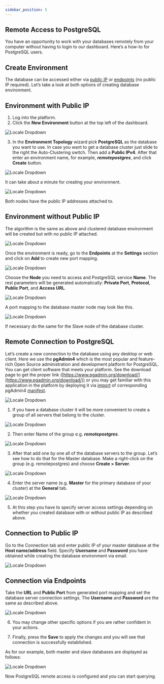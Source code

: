 ```yaml
---
sidebar_position: 5
---
```


## Remote Access to PostgreSQL

You have an opportunity to work with your databases remotely from your computer without having to login to our dashboard. Here’s a how-to for PostgreSQL users.

## Create Environment

The database can be accessed either via [public IP](/docs/ApplicationSetting/External%20Access%20To%20Applications/Public%20IP#public-ip) or [endpoints](/docs/ApplicationSetting/External%20Access%20To%20Applications/Endpoints#endpoints-a-direct-connection-to-the-cloud) (no public IP required). Let’s take a look at both options of creating database environment.

## Environment with Public IP

1. Log into the platform.
2. Click the **New Environment** button at the top left of the dashboard.

<div style={{
    display:'flex',
    justifyContent: 'center',
    margin: '0 0 1rem 0'
}}>

![Locale Dropdown](./img/RemoteAccesstoPostgreSQL/01-new-environment-button.png)

</div>

3. In the **Environment Topology** wizard pick **PostgreSQL** as the database you want to use. In case you want to get a database cluster just slide to the right the Auto-Clustering switch. Then add a **Public IPv4**. After that enter an environment name, for example, **_remotepostgres_**, and click **Create** button.

<div style={{
    display:'flex',
    justifyContent: 'center',
    margin: '0 0 1rem 0'
}}>

![Locale Dropdown](./img/RemoteAccesstoPostgreSQL/02-wizard-postgresql-auto-clustering.png)

</div>

It can take about a minute for creating your environment.

<div style={{
    display:'flex',
    justifyContent: 'center',
    margin: '0 0 1rem 0'
}}>

![Locale Dropdown](./img/RemoteAccesstoPostgreSQL/03-environment-created.png)

</div>

Both nodes have the public IP addresses attached to.

## Environment without Public IP

The algorithm is the same as above and clustered database environment will be created but with no public IP attached.

<div style={{
    display:'flex',
    justifyContent: 'center',
    margin: '0 0 1rem 0'
}}>

![Locale Dropdown](./img/RemoteAccesstoPostgreSQL/04-environment-without-public-ip.png)

</div>

Once the environment is ready, go to the **Endpoints** at the **Settings** section and click on **Add** to create new port mapping.

<div style={{
    display:'flex',
    justifyContent: 'center',
    margin: '0 0 1rem 0'
}}>

![Locale Dropdown](./img/RemoteAccesstoPostgreSQL/05-add-endpoint.png)

</div>

Choose the **Node** you need to access and PostgreSQL service **Name**. The rest parameters will be generated automatically: **Private Port**, **Protocol**, **Public Port**, and **Access URL**.

<div style={{
    display:'flex',
    justifyContent: 'center',
    margin: '0 0 1rem 0'
}}>

![Locale Dropdown](./img/RemoteAccesstoPostgreSQL/06-endpoints-dialog.png)

</div>

A port mapping to the database master node may look like this.

<div style={{
    display:'flex',
    justifyContent: 'center',
    margin: '0 0 1rem 0'
}}>

![Locale Dropdown](./img/RemoteAccesstoPostgreSQL/07-endpoint-added.png)

</div>

If necessary do the same for the Slave node of the database cluster.

## Remote Connection to PostgreSQL

Let’s create a new connection to the database using any desktop or web client. Here we use the **pgAdmin4** which is the most popular and feature-rich Open Source administration and development platform for PostgreSQL. You can get client software that meets your platform. See the download page to get the proper link ([https://www.pgadmin.org/download/](https://www.pgadmin.org/download/)) or you may get familiar with this application in the platform by deploying it via [import](/docs/EnvironmentManagement/Environment%20Export%20and%20Import/Environment%20Import) of corresponding pgAdmin4 [manifest](https://github.com/jelastic-jps/pgadmin/blob/master/manifest.yaml).

<div style={{
    display:'flex',
    justifyContent: 'center',
    margin: '0 0 1rem 0'
}}>

![Locale Dropdown](./img/RemoteAccesstoPostgreSQL/08-pgadmin-panel.png)

</div>

1. If you have a database cluster it will be more convenient to create a group of all servers that belong to the cluster.

<div style={{
    display:'flex',
    justifyContent: 'center',
    margin: '0 0 1rem 0'
}}>

![Locale Dropdown](./img/RemoteAccesstoPostgreSQL/09-create-server-group.png)

</div>

2. Then enter Name of the group e.g. **_remotepostgres_**.

<div style={{
    display:'flex',
    justifyContent: 'center',
    margin: '0 0 1rem 0'
}}>

![Locale Dropdown](./img/RemoteAccesstoPostgreSQL/10-server-group-name.png)

</div>

3. After that add one by one all of the database servers to the group. Let’s see how to do that for the Master database. Make a right-click on the group (e.g. remotepostgres) and choose **Create > Server**.

<div style={{
    display:'flex',
    justifyContent: 'center',
    margin: '0 0 1rem 0'
}}>

![Locale Dropdown](./img/RemoteAccesstoPostgreSQL/11-add-server.png)

</div>

4. Enter the server name (e.g. **Master** for the primary database of your cluster) at the **General** tab.

<div style={{
    display:'flex',
    justifyContent: 'center',
    margin: '0 0 1rem 0'
}}>

![Locale Dropdown](./img/RemoteAccesstoPostgreSQL/12-create-server-dialog.png)

</div>

5. At this step you have to specify server access settings depending on whether you created database with or without public IP as described above.

## Connection to Public IP

Go to the Connection tab and enter public IP of your master database at the **Host name/address** field. Specify **Username** and **Password** you have obtained while creating the database environment via email.

<div style={{
    display:'flex',
    justifyContent: 'center',
    margin: '0 0 1rem 0'
}}>

![Locale Dropdown](./img/RemoteAccesstoPostgreSQL/13-server-connection-public-ip.png)

</div>

## Connection via Endpoints

Take the **URL** and **Public Port** from generated port mapping and set the database server connection settings. The **Username** and **Password** are the same as described above.

<div style={{
    display:'flex',
    justifyContent: 'center',
    margin: '0 0 1rem 0'
}}>

![Locale Dropdown](./img/RemoteAccesstoPostgreSQL/14-server-connection-endpoint.png)

</div>

6. You may change other specific options if you are rather confident in your actions.

7. Finally, press the **Save** to apply the changes and you will see that connection is successfully established.

As for our example, both master and slave databases are displayed as follows:

<div style={{
    display:'flex',
    justifyContent: 'center',
    margin: '0 0 1rem 0'
}}>

![Locale Dropdown](./img/RemoteAccesstoPostgreSQL/15-check-connection.png)

</div>

Now PostgreSQL remote access is configured and you can start querying.
